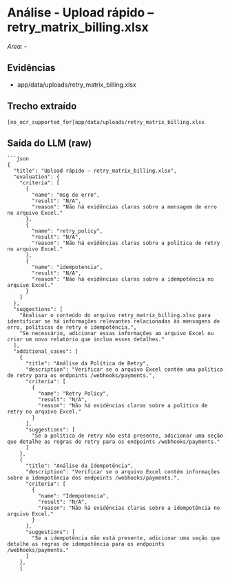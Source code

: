 # Análise - Upload rápido – retry_matrix_billing.xlsx
*Área:* -

## Evidências
- app/data/uploads/retry_matrix_billing.xlsx

## Trecho extraído
```
[no_ocr_supported_for]app/data/uploads/retry_matrix_billing.xlsx
```

## Saída do LLM (raw)
```
```json
{
  "title": "Upload rápido – retry_matrix_billing.xlsx",
  "evaluation": {
    "criteria": [
      {
        "name": "msg de erro",
        "result": "N/A",
        "reason": "Não há evidências claras sobre a mensagem de erro no arquivo Excel."
      },
      {
        "name": "retry_policy",
        "result": "N/A",
        "reason": "Não há evidências claras sobre a política de retry no arquivo Excel."
      },
      {
        "name": "idempotencia",
        "result": "N/A",
        "reason": "Não há evidências claras sobre a idempotência no arquivo Excel."
      }
    ]
  },
  "suggestions": [
    "Analisar o conteúdo do arquivo retry_matrix_billing.xlsx para identificar se há informações relevantes relacionadas às mensagens de erro, políticas de retry e idempotência.",
    "Se necessário, adicionar essas informações ao arquivo Excel ou criar um novo relatório que inclua esses detalhes."
  ],
  "additional_cases": [
    {
      "title": "Análise da Política de Retry",
      "description": "Verificar se o arquivo Excel contém uma política de retry para os endpoints /webhooks/payments.",
      "criteria": [
        {
          "name": "Retry Policy",
          "result": "N/A",
          "reason": "Não há evidências claras sobre a política de retry no arquivo Excel."
        }
      ],
      "suggestions": [
        "Se a política de retry não está presente, adicionar uma seção que detalhe as regras de retry para os endpoints /webhooks/payments."
      ]
    },
    {
      "title": "Análise da Idempotência",
      "description": "Verificar se o arquivo Excel contém informações sobre a idempotência dos endpoints /webhooks/payments.",
      "criteria": [
        {
          "name": "Idempotencia",
          "result": "N/A",
          "reason": "Não há evidências claras sobre a idempotência no arquivo Excel."
        }
      ],
      "suggestions": [
        "Se a idempotência não está presente, adicionar uma seção que detalhe as regras de idempotência para os endpoints /webhooks/payments."
      ]
    },
    {

```